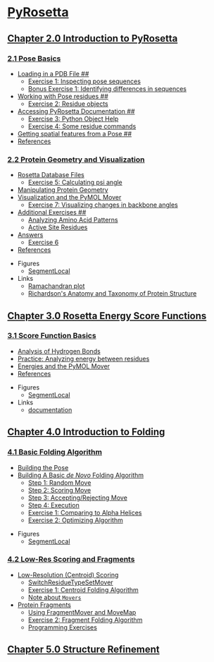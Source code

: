 # [PyRosetta](https://RosettaCommons.github.io/PyRosetta)


## [Chapter 2.0 Introduction to PyRosetta](http://nbviewer.jupyter.org/github/RosettaCommons/PyRosetta/blob/master/notebooks/02.00-Introduction-to-PyRosetta.ipynb)

### [2.1 Pose Basics](http://nbviewer.jupyter.org/github/RosettaCommons/PyRosetta/blob/master/notebooks/02.01-Pose-Basics.ipynb)
- [Loading in a PDB File ##](http://nbviewer.jupyter.org/github/RosettaCommons/PyRosetta/blob/master/notebooks/02.01-Pose-Basics.ipynb#Loading-in-a-PDB-File-##)
    - [Exercise 1: Inspecting pose sequences](http://nbviewer.jupyter.org/github/RosettaCommons/PyRosetta/blob/master/notebooks/02.01-Pose-Basics.ipynb#Exercise-1:-Inspecting-pose-sequences)
    - [Bonus Exercise 1: Identifying differences in sequences](http://nbviewer.jupyter.org/github/RosettaCommons/PyRosetta/blob/master/notebooks/02.01-Pose-Basics.ipynb#Bonus-Exercise-1:-Identifying-differences-in-sequences)
- [Working with Pose residues ##](http://nbviewer.jupyter.org/github/RosettaCommons/PyRosetta/blob/master/notebooks/02.01-Pose-Basics.ipynb#Working-with-Pose-residues-##)
    - [Exercise 2: Residue objects](http://nbviewer.jupyter.org/github/RosettaCommons/PyRosetta/blob/master/notebooks/02.01-Pose-Basics.ipynb#Exercise-2:-Residue-objects)
- [Accessing PyRosetta Documentation ##](http://nbviewer.jupyter.org/github/RosettaCommons/PyRosetta/blob/master/notebooks/02.01-Pose-Basics.ipynb#Accessing-PyRosetta-Documentation-##)
    - [Exercise 3: Python Object Help](http://nbviewer.jupyter.org/github/RosettaCommons/PyRosetta/blob/master/notebooks/02.01-Pose-Basics.ipynb#Exercise-3:-Python-Object-Help)
    - [Exercise 4: Some residue commands](http://nbviewer.jupyter.org/github/RosettaCommons/PyRosetta/blob/master/notebooks/02.01-Pose-Basics.ipynb#Exercise-4:-Some-residue-commands)
- [Getting spatial features from a Pose ##](http://nbviewer.jupyter.org/github/RosettaCommons/PyRosetta/blob/master/notebooks/02.01-Pose-Basics.ipynb#Getting-spatial-features-from-a-Pose-##)
- [References](http://nbviewer.jupyter.org/github/RosettaCommons/PyRosetta/blob/master/notebooks/02.01-Pose-Basics.ipynb#References)

### [2.2 Protein Geometry and Visualization](http://nbviewer.jupyter.org/github/RosettaCommons/PyRosetta/blob/master/notebooks/02.02-Protein-Geometry-and-Visualization.ipynb)
- [Rosetta Database Files](http://nbviewer.jupyter.org/github/RosettaCommons/PyRosetta/blob/master/notebooks/02.02-Protein-Geometry-and-Visualization.ipynb#Rosetta-Database-Files)
    - [Exercise 5: Calculating psi angle](http://nbviewer.jupyter.org/github/RosettaCommons/PyRosetta/blob/master/notebooks/02.02-Protein-Geometry-and-Visualization.ipynb#Exercise-5:-Calculating-psi-angle)
- [Manipulating Protein Geometry](http://nbviewer.jupyter.org/github/RosettaCommons/PyRosetta/blob/master/notebooks/02.02-Protein-Geometry-and-Visualization.ipynb#Manipulating-Protein-Geometry)
- [Visualization and the PyMOL Mover](http://nbviewer.jupyter.org/github/RosettaCommons/PyRosetta/blob/master/notebooks/02.02-Protein-Geometry-and-Visualization.ipynb#Visualization-and-the-PyMOL-Mover)
    - [Exercise 7: Visualizing changes in backbone angles](http://nbviewer.jupyter.org/github/RosettaCommons/PyRosetta/blob/master/notebooks/02.02-Protein-Geometry-and-Visualization.ipynb#Exercise-7:-Visualizing-changes-in-backbone-angles)
- [Additional Exercises ##](http://nbviewer.jupyter.org/github/RosettaCommons/PyRosetta/blob/master/notebooks/02.02-Protein-Geometry-and-Visualization.ipynb#Additional-Exercises-##)
    - [Analyzing Amino Acid Patterns](http://nbviewer.jupyter.org/github/RosettaCommons/PyRosetta/blob/master/notebooks/02.02-Protein-Geometry-and-Visualization.ipynb#Analyzing-Amino-Acid-Patterns)
    - [Active Site Residues](http://nbviewer.jupyter.org/github/RosettaCommons/PyRosetta/blob/master/notebooks/02.02-Protein-Geometry-and-Visualization.ipynb#Active-Site-Residues)
- [Answers](http://nbviewer.jupyter.org/github/RosettaCommons/PyRosetta/blob/master/notebooks/02.02-Protein-Geometry-and-Visualization.ipynb#Answers)
    - [Exercise 6](http://nbviewer.jupyter.org/github/RosettaCommons/PyRosetta/blob/master/notebooks/02.02-Protein-Geometry-and-Visualization.ipynb#Exercise-6)
- [References](http://nbviewer.jupyter.org/github/RosettaCommons/PyRosetta/blob/master/notebooks/02.02-Protein-Geometry-and-Visualization.ipynb#References)
* Figures
    - [SegmentLocal](PyMOL-tutorial.gif "PyMOL")
* Links
    - [Ramachandran plot](http://kinemage.biochem.duke.edu/teaching/anatax/html/anatax.1b.html)
    - [Richardson's Anatomy and Taxonomy of Protein Structure](http://kinemage.biochem.duke.edu/teaching/anatax/)


## [Chapter 3.0 Rosetta Energy Score Functions](http://nbviewer.jupyter.org/github/RosettaCommons/PyRosetta/blob/master/notebooks/03.00-Rosetta-Energy-Score-Functions.ipynb)

### [3.1 Score Function Basics](http://nbviewer.jupyter.org/github/RosettaCommons/PyRosetta/blob/master/notebooks/03.01-Score-Function-Basics.ipynb)
- [Analysis of Hydrogen Bonds](http://nbviewer.jupyter.org/github/RosettaCommons/PyRosetta/blob/master/notebooks/03.01-Score-Function-Basics.ipynb#Analysis-of-Hydrogen-Bonds)
- [Practice: Analyzing energy between residues](http://nbviewer.jupyter.org/github/RosettaCommons/PyRosetta/blob/master/notebooks/03.01-Score-Function-Basics.ipynb#Practice:-Analyzing-energy-between-residues)
- [Energies and the PyMOL Mover](http://nbviewer.jupyter.org/github/RosettaCommons/PyRosetta/blob/master/notebooks/03.01-Score-Function-Basics.ipynb#Energies-and-the-PyMOL-Mover)
- [References](http://nbviewer.jupyter.org/github/RosettaCommons/PyRosetta/blob/master/notebooks/03.01-Score-Function-Basics.ipynb#References)
* Figures
    - [SegmentLocal](PyMOL-send_energy.gif "send_energy")
* Links
    - [documentation](https://graylab.jhu.edu/PyRosetta.documentation/pyrosetta.toolbox.atom_pair_energy.html?highlight=etable_atom_pair_energies#pyrosetta.toolbox.atom_pair_energy.etable_atom_pair_energies)


## [Chapter 4.0 Introduction to Folding](http://nbviewer.jupyter.org/github/RosettaCommons/PyRosetta/blob/master/notebooks/04.00-Introduction-to-Folding.ipynb)

### [4.1 Basic Folding Algorithm](http://nbviewer.jupyter.org/github/RosettaCommons/PyRosetta/blob/master/notebooks/04.01-Basic-Folding-Algorithm.ipynb)
- [Building the Pose](http://nbviewer.jupyter.org/github/RosettaCommons/PyRosetta/blob/master/notebooks/04.01-Basic-Folding-Algorithm.ipynb#Building-the-Pose)
- [Building A Basic *de Novo* Folding Algorithm](http://nbviewer.jupyter.org/github/RosettaCommons/PyRosetta/blob/master/notebooks/04.01-Basic-Folding-Algorithm.ipynb#Building-A-Basic-*de-Novo*-Folding-Algorithm)
    - [Step 1: Random Move](http://nbviewer.jupyter.org/github/RosettaCommons/PyRosetta/blob/master/notebooks/04.01-Basic-Folding-Algorithm.ipynb#Step-1:-Random-Move)
    - [Step 2: Scoring Move](http://nbviewer.jupyter.org/github/RosettaCommons/PyRosetta/blob/master/notebooks/04.01-Basic-Folding-Algorithm.ipynb#Step-2:-Scoring-Move)
    - [Step 3: Accepting/Rejecting Move](http://nbviewer.jupyter.org/github/RosettaCommons/PyRosetta/blob/master/notebooks/04.01-Basic-Folding-Algorithm.ipynb#Step-3:-Accepting/Rejecting-Move)
    - [Step 4: Execution](http://nbviewer.jupyter.org/github/RosettaCommons/PyRosetta/blob/master/notebooks/04.01-Basic-Folding-Algorithm.ipynb#Step-4:-Execution)
    - [Exercise 1: Comparing to Alpha Helices](http://nbviewer.jupyter.org/github/RosettaCommons/PyRosetta/blob/master/notebooks/04.01-Basic-Folding-Algorithm.ipynb#Exercise-1:-Comparing-to-Alpha-Helices)
    - [Exercise 2: Optimizing Algorithm](http://nbviewer.jupyter.org/github/RosettaCommons/PyRosetta/blob/master/notebooks/04.01-Basic-Folding-Algorithm.ipynb#Exercise-2:-Optimizing-Algorithm)
* Figures
    - [SegmentLocal](folding.gif "folding")

### [4.2 Low-Res Scoring and Fragments](http://nbviewer.jupyter.org/github/RosettaCommons/PyRosetta/blob/master/notebooks/04.02-Low-Res-Scoring-and-Fragments.ipynb)
- [Low-Resolution (Centroid) Scoring](http://nbviewer.jupyter.org/github/RosettaCommons/PyRosetta/blob/master/notebooks/04.02-Low-Res-Scoring-and-Fragments.ipynb#Low-Resolution-(Centroid)-Scoring)
    - [SwitchResidueTypeSetMover](http://nbviewer.jupyter.org/github/RosettaCommons/PyRosetta/blob/master/notebooks/04.02-Low-Res-Scoring-and-Fragments.ipynb#SwitchResidueTypeSetMover)
    - [Exercise 1: Centroid Folding Algorithm](http://nbviewer.jupyter.org/github/RosettaCommons/PyRosetta/blob/master/notebooks/04.02-Low-Res-Scoring-and-Fragments.ipynb#Exercise-1:-Centroid-Folding-Algorithm)
    - [Note about `Movers`](http://nbviewer.jupyter.org/github/RosettaCommons/PyRosetta/blob/master/notebooks/04.02-Low-Res-Scoring-and-Fragments.ipynb#Note-about-`Movers`)
- [Protein Fragments](http://nbviewer.jupyter.org/github/RosettaCommons/PyRosetta/blob/master/notebooks/04.02-Low-Res-Scoring-and-Fragments.ipynb#Protein-Fragments)
    - [Using FragmentMover and MoveMap](http://nbviewer.jupyter.org/github/RosettaCommons/PyRosetta/blob/master/notebooks/04.02-Low-Res-Scoring-and-Fragments.ipynb#Using-FragmentMover-and-MoveMap)
    - [Exercise 2: Fragment Folding Algorithm](http://nbviewer.jupyter.org/github/RosettaCommons/PyRosetta/blob/master/notebooks/04.02-Low-Res-Scoring-and-Fragments.ipynb#Exercise-2:-Fragment-Folding-Algorithm)
    - [Programming Exercises](http://nbviewer.jupyter.org/github/RosettaCommons/PyRosetta/blob/master/notebooks/04.02-Low-Res-Scoring-and-Fragments.ipynb#Programming-Exercises)


## [Chapter 5.0 Structure Refinement](http://nbviewer.jupyter.org/github/RosettaCommons/PyRosetta/blob/master/notebooks/05.00-Structure-Refinement.ipynb)
